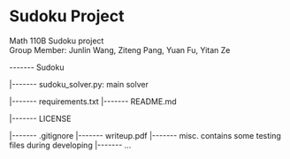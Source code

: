 # Sudoku Project
Math 110B Sudoku project  
Group Member: Junlin Wang, Ziteng Pang, Yuan Fu, Yitan Ze


------- Sudoku

  |------- sudoku_solver.py: main solver

  |------- requirements.txt
  |------- README.md

  |------- LICENSE

  |------- .gitignore
  |------- writeup.pdf
  |------- misc.
                contains some testing files during developing
  |------- ...
